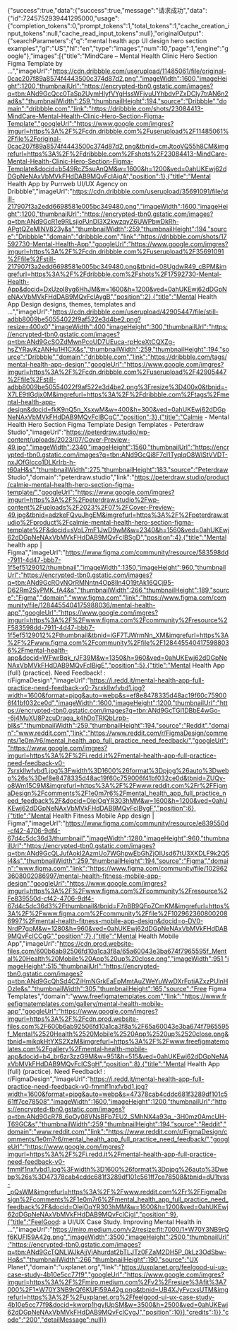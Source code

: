 {"success":true,"data":{"success":true,"message":"请求成功","data":{"id":7245752939441295000,"usage":{"completion_tokens":0,"prompt_tokens":1,"total_tokens":1,"cache_creation_input_tokens":null,"cache_read_input_tokens":null},"originalOutput":{"searchParameters":{"q":"mental health app UI design hero section examples","gl":"US","hl":"en","type":"images","num":10,"page":1,"engine":"google"},"images":[{"title":"MindCare – Mental Health Clinic Hero Section Figma Template by ...","imageUrl":"https://cdn.dribbble.com/userupload/11485061/file/original-0cac207f89a8574f4443500c374d87d2.png","imageWidth":1600,"imageHeight":1200,"thumbnailUrl":"https://encrypted-tbn0.gstatic.com/images?q=tbn:ANd9GcQcc0TaSp2UymHIyfVYgHssWFjvuUYhbdvPZxDCly7trAN6n2ad&s","thumbnailWidth":259,"thumbnailHeight":194,"source":"Dribbble","domain":"dribbble.com","link":"https://dribbble.com/shots/23084413-MindCare-Mental-Health-Clinic-Hero-Section-Figma-Template","googleUrl":"https://www.google.com/imgres?imgurl=https%3A%2F%2Fcdn.dribbble.com%2Fuserupload%2F11485061%2Ffile%2Foriginal-0cac207f89a8574f4443500c374d87d2.png&tbnid=cmJtooVQ55h8CM&imgrefurl=https%3A%2F%2Fdribbble.com%2Fshots%2F23084413-MindCare-Mental-Health-Clinic-Hero-Section-Figma-Template&docid=b549RcZ5suAnQM&w=1600&h=1200&ved=0ahUKEwj62dDGpNeNAxVbMVkFHdDAB9MQvFcIAigA","position":1},{"title":"Mental Health App by Purrweb UI/UX Agency on Dribbble","imageUrl":"https://cdn.dribbble.com/userupload/35691091/file/still-217907f3a2edd6698581e005bc349480.png","imageWidth":1600,"imageHeight":1200,"thumbnailUrl":"https://encrypted-tbn0.gstatic.com/images?q=tbn:ANd9GcR1e9RLsjioPJnDl3X2kwzqyZ6UWPbwDkRh-APgtQZeMlNV823y&s","thumbnailWidth":259,"thumbnailHeight":194,"source":"Dribbble","domain":"dribbble.com","link":"https://dribbble.com/shots/17592730-Mental-Health-App","googleUrl":"https://www.google.com/imgres?imgurl=https%3A%2F%2Fcdn.dribbble.com%2Fuserupload%2F35691091%2Ffile%2Fstill-217907f3a2edd6698581e005bc349480.png&tbnid=08UgdwR49_cBPM&imgrefurl=https%3A%2F%2Fdribbble.com%2Fshots%2F17592730-Mental-Health-App&docid=DxUzol8yg6HhJM&w=1600&h=1200&ved=0ahUKEwj62dDGpNeNAxVbMVkFHdDAB9MQvFcIAygB","position":2},{"title":"Mental Health App Design designs, themes, templates and ...","imageUrl":"https://cdn.dribbble.com/userupload/42905447/file/still-adbb8009be50554022f9af522e3d4be2.png?resize=400x0","imageWidth":400,"imageHeight":300,"thumbnailUrl":"https://encrypted-tbn0.gstatic.com/images?q=tbn:ANd9GcSOZdMwnPcoUD7UEuca-rpHceXtCQXZg-hsZYRayKzANHu1H1CX&s","thumbnailWidth":259,"thumbnailHeight":194,"source":"Dribbble","domain":"dribbble.com","link":"https://dribbble.com/tags/mental-health-app-design","googleUrl":"https://www.google.com/imgres?imgurl=https%3A%2F%2Fcdn.dribbble.com%2Fuserupload%2F42905447%2Ffile%2Fstill-adbb8009be50554022f9af522e3d4be2.png%3Fresize%3D400x0&tbnid=-X7LE9tlGdjx0M&imgrefurl=https%3A%2F%2Fdribbble.com%2Ftags%2Fmental-health-app-design&docid=fkK9nQ5n_XsxwM&w=400&h=300&ved=0ahUKEwj62dDGpNeNAxVbMVkFHdDAB9MQvFcIBCgC","position":3},{"title":"Calmie - Mental Health Hero Section Figma Template Design Templates -  Peterdraw Studio","imageUrl":"https://peterdraw.studio/wp-content/uploads/2023/07/Cover-Preview-49.jpg","imageWidth":2340,"imageHeight":1560,"thumbnailUrl":"https://encrypted-tbn0.gstatic.com/images?q=tbn:ANd9GcQi8F7cl1TyqlqO8WIStVVDT-nxJOfGlcco1DLKrIrb-h-t60aH&s","thumbnailWidth":275,"thumbnailHeight":183,"source":"Peterdraw Studio","domain":"peterdraw.studio","link":"https://peterdraw.studio/product/calmie-mental-health-hero-section-figma-template/","googleUrl":"https://www.google.com/imgres?imgurl=https%3A%2F%2Fpeterdraw.studio%2Fwp-content%2Fuploads%2F2023%2F07%2FCover-Preview-49.jpg&tbnid=adzkeFQvuJhgEM&imgrefurl=https%3A%2F%2Fpeterdraw.studio%2Fproduct%2Fcalmie-mental-health-hero-section-figma-template%2F&docid=sVoL7mF1JwD9wM&w=2340&h=1560&ved=0ahUKEwj62dDGpNeNAxVbMVkFHdDAB9MQvFcIBSgD","position":4},{"title":"Mental health app | Figma","imageUrl":"https://www.figma.com/community/resource/583598dd-7911-4d47-bbb7-1f5ef5129012/thumbnail","imageWidth":1350,"imageHeight":960,"thumbnailUrl":"https://encrypted-tbn0.gstatic.com/images?q=tbn:ANd9GcROyNOrRMNntn4Op8lIn4O19tAk16QCj95-D62Rm2SyPMK_fA4&s","thumbnailWidth":266,"thumbnailHeight":189,"source":"Figma","domain":"www.figma.com","link":"https://www.figma.com/community/file/1284455404175988036/mental-health-app","googleUrl":"https://www.google.com/imgres?imgurl=https%3A%2F%2Fwww.figma.com%2Fcommunity%2Fresource%2F583598dd-7911-4d47-bbb7-1f5ef5129012%2Fthumbnail&tbnid=iGF7TJWrmNn_XM&imgrefurl=https%3A%2F%2Fwww.figma.com%2Fcommunity%2Ffile%2F1284455404175988036%2Fmental-health-app&docid=WFwrBqk_rJF39M&w=1350&h=960&ved=0ahUKEwj62dDGpNeNAxVbMVkFHdDAB9MQvFcIBigE","position":5},{"title":"Mental Health App (full) (practice). Need Feedback! : r/FigmaDesign","imageUrl":"https://i.redd.it/mental-health-app-full-practice-need-feedback-v0-7srxkllwfvbd1.jpg?width=1600&format=pjpg&auto=webp&s=ef8e8478335d48ac19f60c759006f41bf032ce0d","imageWidth":1600,"imageHeight":1200,"thumbnailUrl":"https://encrypted-tbn0.gstatic.com/images?q=tbn:ANd9GcTGl1DBbE4wGo--6j4MuXU8PzcuDraga_k4hDoTRlQbLrpb-bI&s","thumbnailWidth":259,"thumbnailHeight":194,"source":"Reddit","domain":"www.reddit.com","link":"https://www.reddit.com/r/FigmaDesign/comments/1e0m7r6/mental_health_app_full_practice_need_feedback/","googleUrl":"https://www.google.com/imgres?imgurl=https%3A%2F%2Fi.redd.it%2Fmental-health-app-full-practice-need-feedback-v0-7srxkllwfvbd1.jpg%3Fwidth%3D1600%26format%3Dpjpg%26auto%3Dwebp%26s%3Def8e8478335d48ac19f60c759006f41bf032ce0d&tbnid=ZUQy-o8Wm15C9M&imgrefurl=https%3A%2F%2Fwww.reddit.com%2Fr%2FFigmaDesign%2Fcomments%2F1e0m7r6%2Fmental_health_app_full_practice_need_feedback%2F&docid=OlejOqYR303hMM&w=1600&h=1200&ved=0ahUKEwj62dDGpNeNAxVbMVkFHdDAB9MQvFcIBygF","position":6},{"title":"Mental Health Fitness Mobile App design | Figma","imageUrl":"https://www.figma.com/community/resource/e839550d-cf42-4706-9df4-67d4c5dc36d3/thumbnail","imageWidth":1280,"imageHeight":960,"thumbnailUrl":"https://encrypted-tbn0.gstatic.com/images?q=tbn:ANd9GcQLJufAokI2AzmUo7WGhpwEbGhZjOIUsd67tU3XKDLF9k2Q5i4&s","thumbnailWidth":259,"thumbnailHeight":194,"source":"Figma","domain":"www.figma.com","link":"https://www.figma.com/community/file/1029623608002086997/mental-health-fitness-mobile-app-design","googleUrl":"https://www.google.com/imgres?imgurl=https%3A%2F%2Fwww.figma.com%2Fcommunity%2Fresource%2Fe839550d-cf42-4706-9df4-67d4c5dc36d3%2Fthumbnail&tbnid=F7nBB9QFpZCmKM&imgrefurl=https%3A%2F%2Fwww.figma.com%2Fcommunity%2Ffile%2F1029623608002086997%2Fmental-health-fitness-mobile-app-design&docid=o-DV0-NrdP7gpM&w=1280&h=960&ved=0ahUKEwj62dDGpNeNAxVbMVkFHdDAB9MQvFcICCgG","position":7},{"title":"Mental Health Mobile App","imageUrl":"https://cdn.prod.website-files.com/600b6ab92506fd10a1ca3f8a/65a60043e3ba674f7965595f_Mental%20Health%20Mobile%20App%20up%20close.png","imageWidth":951,"imageHeight":515,"thumbnailUrl":"https://encrypted-tbn0.gstatic.com/images?q=tbn:ANd9GcQhSd4CZiHmNGrkEaEpMmtAuZWeYuWwDXrFptiAZxzPUlnHOzle&s","thumbnailWidth":305,"thumbnailHeight":165,"source":"Free Figma Templates","domain":"www.freefigmatemplates.com","link":"https://www.freefigmatemplates.com/gallery/mental-health-mobile-app","googleUrl":"https://www.google.com/imgres?imgurl=https%3A%2F%2Fcdn.prod.website-files.com%2F600b6ab92506fd10a1ca3f8a%2F65a60043e3ba674f7965595f_Mental%2520Health%2520Mobile%2520App%2520up%2520close.png&tbnid=mikqkHtYXS2XzM&imgrefurl=https%3A%2F%2Fwww.freefigmatemplates.com%2Fgallery%2Fmental-health-mobile-app&docid=b4_br6zr3zzG9M&w=951&h=515&ved=0ahUKEwj62dDGpNeNAxVbMVkFHdDAB9MQvFcICSgH","position":8},{"title":"Mental Health App (full) (practice). Need Feedback! : r/FigmaDesign","imageUrl":"https://i.redd.it/mental-health-app-full-practice-need-feedback-v0-fmmlf1nxfvbd1.jpg?width=1600&format=pjpg&auto=webp&s=47378cab4cddc681f3289df101c561ff7ce78508","imageWidth":1600,"imageHeight":1200,"thumbnailUrl":"https://encrypted-tbn0.gstatic.com/images?q=tbn:ANd9GcR78_6oOy08VNsBFb7EU2_SMhNX4a93q_-3H0mz0AmcUH-T69GC&s","thumbnailWidth":259,"thumbnailHeight":194,"source":"Reddit","domain":"www.reddit.com","link":"https://www.reddit.com/r/FigmaDesign/comments/1e0m7r6/mental_health_app_full_practice_need_feedback/","googleUrl":"https://www.google.com/imgres?imgurl=https%3A%2F%2Fi.redd.it%2Fmental-health-app-full-practice-need-feedback-v0-fmmlf1nxfvbd1.jpg%3Fwidth%3D1600%26format%3Dpjpg%26auto%3Dwebp%26s%3D47378cab4cddc681f3289df101c561ff7ce78508&tbnid=dU1tvss-_pQsWM&imgrefurl=https%3A%2F%2Fwww.reddit.com%2Fr%2FFigmaDesign%2Fcomments%2F1e0m7r6%2Fmental_health_app_full_practice_need_feedback%2F&docid=OlejOqYR303hMM&w=1600&h=1200&ved=0ahUKEwj62dDGpNeNAxVbMVkFHdDAB9MQvFcICigI","position":9},{"title":"FeelGood: a UI/UX Case Study. Improving Mental Health in ...","imageUrl":"https://miro.medium.com/v2/resize:fit:7000/1*W70Y3NB9rQf6KUFl59A42g.png","imageWidth":3500,"imageHeight":2500,"thumbnailUrl":"https://encrypted-tbn0.gstatic.com/images?q=tbn:ANd9GcTQNLWJkAjjVjAhurdat2bTLJTz0FZaM2DH5P_0kLz3OdSbw-Hq&s","thumbnailWidth":266,"thumbnailHeight":190,"source":"UX Planet","domain":"uxplanet.org","link":"https://uxplanet.org/feelgood-ui-ux-case-study-4b10e5cc77f9","googleUrl":"https://www.google.com/imgres?imgurl=https%3A%2F%2Fmiro.medium.com%2Fv2%2Fresize%3Afit%3A7000%2F1*W70Y3NB9rQf6KUFl59A42g.png&tbnid=UB4XJyFvcxsUTM&imgrefurl=https%3A%2F%2Fuxplanet.org%2Ffeelgood-ui-ux-case-study-4b10e5cc77f9&docid=kworp1hgyIUpSM&w=3500&h=2500&ved=0ahUKEwj62dDGpNeNAxVbMVkFHdDAB9MQvFcICygJ","position":10}],"credits":1}},"code":"200","detailMessage":null}}